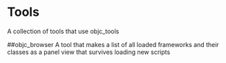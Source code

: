 # Tools
A collection of tools that use objc_tools

##objc_browser
A tool that makes a list of all loaded frameworks and their classes as a panel view that survives loading new scripts

